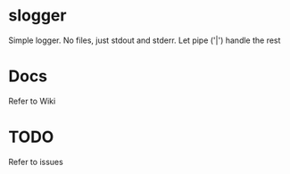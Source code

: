 slogger
=======

Simple logger. No files, just stdout and stderr. Let pipe ('|') handle the rest

Docs
===

Refer to Wiki

TODO
====
Refer to issues
